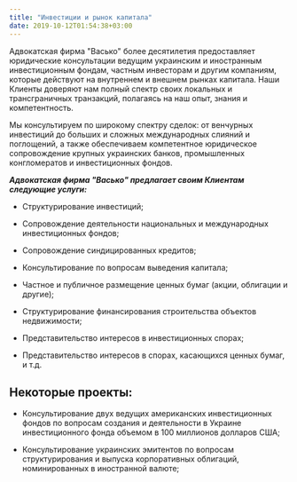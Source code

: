 ```yaml
---
title: "Инвестиции и рынок капитала"
date: 2019-10-12T01:54:38+03:00
---
```


Адвокатская фирма "Васько" более десятилетия предоставляет юридические консультации ведущим украинским и иностранным инвестиционным фондам, частным инвесторам и другим компаниям, которые действуют на внутреннем и внешнем рынках капитала. Наши Клиенты доверяют нам полный спектр своих локальных и трансграничных транзакций, полагаясь на наш опыт, знания и компетентность.

Мы консультируем по широкому спектру сделок: от венчурных инвестиций до больших и сложных международных слияний и поглощений, а также обеспечиваем компетентное юридическое сопровождение крупных украинских банков, промышленных конгломератов и инвестиционных фондов.

***Адвокатская фирма "Васько" предлагает своим Клиентам следующие услуги:***

- Структурирование инвестиций;

- Сопровождение деятельности национальных и международных инвестиционных фондов;

- Сопровождение синдицированных кредитов;

- Консультирование по вопросам выведения капитала;

- Частное и публичное размещение ценных бумаг (акции, облигации и другие);

- Структурирование финансирования строительства объектов недвижимости;

- Представительство интересов в инвестиционных спорах;

- Представительство интересов в спорах, касающихся ценных бумаг, и т.д.

## Некоторые проекты:

- Консультирование двух ведущих американских инвестиционных фондов по вопросам создания и деятельности в Украине инвестиционного фонда объемом в 100 миллионов долларов США;

- Консультирование украинских эмитентов по вопросам структурирования и выпуска корпоративных облигаций, номинированных в иностранной валюте;